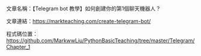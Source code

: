 #
文章名稱：【Telegram bot 教學】如何創建你的第1個聊天機器人？

文章連結：https://markteaching.com/create-telegram-bot/

程式碼位置：https://github.com/MarkwwLiu/PythonBasicTeaching/tree/master/Telegram/Chapter_1
